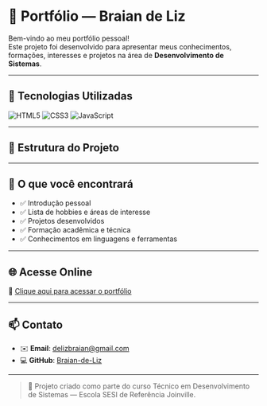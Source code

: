 # 📁 Portfólio — Braian de Liz

Bem-vindo ao meu portfólio pessoal!  
Este projeto foi desenvolvido para apresentar meus conhecimentos, formações, interesses e projetos na área de **Desenvolvimento de Sistemas**.

---

## 🚀 Tecnologias Utilizadas

<p align="left">
  <img src="https://img.shields.io/badge/HTML5-E34F26?style=for-the-badge&logo=html5&logoColor=white" alt="HTML5"/>
  <img src="https://img.shields.io/badge/CSS3-1572B6?style=for-the-badge&logo=css3&logoColor=white" alt="CSS3"/>
  <img src="https://img.shields.io/badge/JavaScript-F7DF1E?style=for-the-badge&logo=javascript&logoColor=black" alt="JavaScript"/>
</p>

---

## 🧱 Estrutura do Projeto


---

## 🧭 O que você encontrará

- ✅ Introdução pessoal
- ✅ Lista de hobbies e áreas de interesse
- ✅ Projetos desenvolvidos
- ✅ Formação acadêmica e técnica
- ✅ Conhecimentos em linguagens e ferramentas

---

## 🌐 Acesse Online

📎 [Clique aqui para acessar o portfólio](https://construindo-o-portfolio-braian-de-liz.onrender.com/index.html)

---

## 📫 Contato

- ✉️ **Email**: delizbraian@gmail.com  
- 💻 **GitHub**: [Braian-de-Liz](https://github.com/Braian-de-Liz)

---

> 🏫 Projeto criado como parte do curso Técnico em Desenvolvimento de Sistemas — Escola SESI de Referência Joinville.
